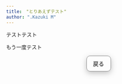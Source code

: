 ```yaml
---
title:　"とりあえずテスト"
author: ".Kazuki M"
---
```



<div style="width:100%; max-width:900px; margin-left:auto; margin-right:auto; padding: 0px auto;">
テストテスト

</div>

もう一度テスト

<a href="../" style="text-decoration: none;">
  <div style="padding: 10px; border-radius: 10px; border: 1px solid gray; box-shadow: 0px 5px 15px 0px rgba(81, 81, 81, 0.35); width: 45px; margin: auto; font-size: 15px; color: black; text-align: center;">戻る</div>
</a>